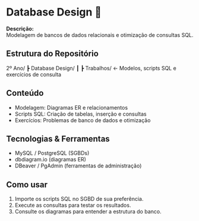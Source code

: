 # Database Design 🧱

**Descrição:**  
Modelagem de bancos de dados relacionais e otimização de consultas SQL.

## Estrutura do Repositório
2º Ano/
┣ Database Design/
┃ ┣ Trabalhos/ ← Modelos, scripts SQL e exercícios de consulta

## Conteúdo
- Modelagem: Diagramas ER e relacionamentos
- Scripts SQL: Criação de tabelas, inserção e consultas
- Exercícios: Problemas de banco de dados e otimização

## Tecnologias & Ferramentas
- MySQL / PostgreSQL (SGBDs)
- dbdiagram.io (diagramas ER)
- DBeaver / PgAdmin (ferramentas de administração)

## Como usar
1. Importe os scripts SQL no SGBD de sua preferência.
2. Execute as consultas para testar os resultados.
3. Consulte os diagramas para entender a estrutura do banco.
